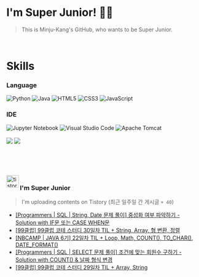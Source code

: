 
# I'm Super Junior! 🐱‍🏍
  > This is Minju-Kang's GitHub, who wants to be Super Junior.

<br>

<h1>Skills</h1>
<h3>Language</h3>
<div sytle="display:inline;">
<img alt="Python" src="https://img.shields.io/badge/Python-3776AB?style=flat-square&logo=Python&logoColor=white"/>
<img alt="Java" src="https://img.shields.io/badge/JAVA-007396?style=flat-square&logo=Java&logoColor=white"/>
<img alt="HTML5" src="https://img.shields.io/badge/HTML5-E34F26?style=flat-square&logo=HTML5&logoColor=white"/>
<img alt="CSS3" src="https://img.shields.io/badge/CSS3-1572B6?style=flat-square&logo=CSS3&logoColor=white"/>
<img alt="JavaScript" src="https://img.shields.io/badge/JavaScript-F7DF1E?style=flat-square&logo=JavaScript&logoColor=black"/>
</div>
<h3>IDE</h3>
<div sytle="display:inline;">
<img alt="Jupyter Notebook" src="https://img.shields.io/badge/Jupyter-F37626?style=flat-square&logo=Jupyter&logoColor=white"/>
<img alt="Visual Studio Code" src="https://img.shields.io/badge/Visual Studio Code-007ACC?style=flat-square&logo=Visual Studio Code&logoColor=white"/>
<img alt="Apache Tomcat" src="https://img.shields.io/badge/Apache Tomcat-F8DC75?style=flat-square&logo=Apache Tomcat&logoColor=black"/>
</div>
<br>

<img src="https://github-readme-stats.vercel.app/api/top-langs/?username=minjukang727" >
<img src="https://github-readme-stats.vercel.app/api?username=MinjuKang727&show_icons=true&theme=radical">

<br><br>


<br>

<img src="https://github.com/MinjuKang727/MinjuKang727/assets/108849480/0ac49170-7c8c-4c99-b0e5-86c414fc591c" alt="tistory-icon_IamSuperJunior" width="32px" align="left">

###  I'm Super Junior
  > I'm uploading contents on Tistory  (최근 일주일 간 게시글 `+ 40`)  

- <a href="https://ajtwltsk.tistory.com/175"> [Programmers | SQL | String, Date 문제 풀이] 중성화 여부 파악하기 - Solution with IF문 또는 CASE WHEN문 </a><br>  
- <a href="https://ajtwltsk.tistory.com/174"> [99클럽] 99클럽 코테 스터디 30일차 TIL + String, Array, 형 변환, 정렬 </a><br>  
- <a href="https://ajtwltsk.tistory.com/173"> [NBCAMP | JAVA 6기] 22일차 TIL + Loop, Math, COUNT(), TO_CHAR(), DATE_FORMAT() </a><br>  
- <a href="https://ajtwltsk.tistory.com/172"> [Programmers | SQL | SELECT 문제 풀이] 조건에 맞는 회원수 구하기 - Solution with COUNT() &amp; 날짜 형식 변경 </a><br>  
- <a href="https://ajtwltsk.tistory.com/171"> [99클럽] 99클럽 코테 스터디 29일차 TIL + Array, String </a><br>  

